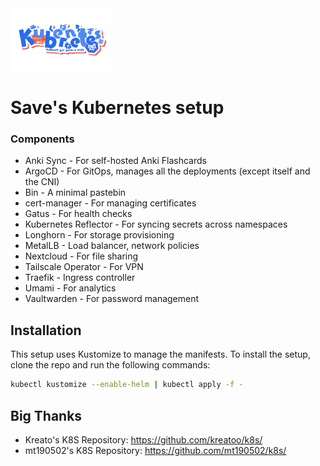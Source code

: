 <img src="https://raw.githubusercontent.com/xelab04/ServiceLogos/refs/heads/main/Kubernetes/Kubernetes%20V3.png" height="100">

# Save's Kubernetes setup

### Components

- Anki Sync - For self-hosted Anki Flashcards
- ArgoCD - For GitOps, manages all the deployments (except itself and the CNI)
- Bin - A minimal pastebin
- cert-manager - For managing certificates
- Gatus - For health checks
- Kubernetes Reflector - For syncing secrets across namespaces
- Longhorn - For storage provisioning
- MetalLB - Load balancer, network policies
- Nextcloud - For file sharing
- Tailscale Operator - For VPN
- Traefik - Ingress controller
- Umami - For analytics
- Vaultwarden - For password management

## Installation

This setup uses Kustomize to manage the manifests. To install the setup, clone the repo and run the following commands:

```bash
kubectl kustomize --enable-helm | kubectl apply -f -
```

## Big Thanks

- Kreato's K8S Repository: <https://github.com/kreatoo/k8s/>
- mt190502's K8S Repository: <https://github.com/mt190502/k8s/>
